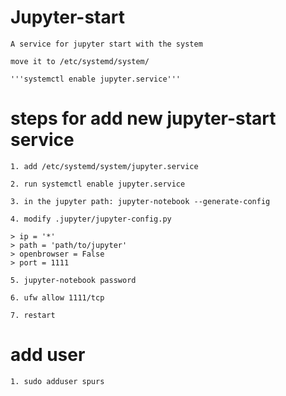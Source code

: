 # Jupyter-start
    A service for jupyter start with the system

    move it to /etc/systemd/system/

    '''systemctl enable jupyter.service'''

# steps for add new jupyter-start service

    1. add /etc/systemd/system/jupyter.service
    
    2. run systemctl enable jupyter.service
    
    3. in the jupyter path: jupyter-notebook --generate-config
    
    4. modify .jupyter/jupyter-config.py
    
    > ip = '*'
    > path = 'path/to/jupyter'
    > openbrowser = False
    > port = 1111
    
    5. jupyter-notebook password
    
    6. ufw allow 1111/tcp
    
    7. restart


# add user
    1. sudo adduser spurs
